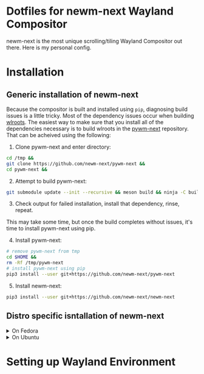 # Dotfiles for newm-next Wayland Compositor
newm-next is the most unique scrolling/tiling Wayland Compositor out there. 
Here is my personal config. 

# Installation
## Generic installation of newm-next
Because the compositor is built and installed using `pip`, diagnosing build
issues is a little tricky. Most of the dependency issues occur when building 
[wlroots](https://github.com/swaywm/wlroots). The easiest way to make sure 
that you install all of the dependencies necessary is to build wlroots in the 
[pywm-next](https://github.com/newm-next/pywm-next) repository. That can be 
acheived using the following:

1) Clone pywm-next and enter directory:
```bash
cd /tmp &&
git clone https://github.com/newm-next/pywm-next &&
cd pywm-next &&
```

2) Attempt to build pywm-next:
```bash
git submodule update --init --recursive && meson build && ninja -C build
```

3) Check output for failed installation, install that dependency, rinse, repeat.
<!-- The output should look something like this: -->
<!-- todo: show fail build -->
This may take some time, but once the build completes without issues, it's time
to install pywm-next using pip.

4) Install pywm-next:
```bash
# remove pywm-next from tmp
cd $HOME &&
rm -Rf /tmp/pywm-next
# install pywm-next using pip
pip3 install --user git+https://github.com/newm-next/pywm-next
```

5) Install newm-next:
```bash
pip3 install --user git+https://github.com/newm-next/newm-next
```

## Distro specific isntallation of newm-next
<details>
<summary>On Fedora</summary>

```bash
# install dependencies
sudo dnf install cmake gcc glslang libavcodec-free-devel libavformat-free-devel libavutil-free-devel libdrm-devel libinput-devel libpng-devel libseat-devel libxkbcommon-devel mesa-libEGL-devel mesa-libgbm-devel meson ninja-build pixman-devel python3-devel python3-meson-python python3-pip python-wheel systemd-devel vulkan-loader-devel wayland-devel wayland-protocols-devel xcb-util-errors-devel xcb-util-renderutil-devel xcb-util-wm-devel xorg-x11-server-Xwayland-devel
# install pywm-next packages
pip install --user git+https://github.com/newm-next/pywm-next
# install newm-next packages
pip install --user git+https://github.com/newm-next/newm-next
```
</details>

<details>
<summary>On Ubuntu</summary>

```bash
# install dependencies
sudo apt install git meson pkg-config cmake libwayland-dev wayland-protocols libxkbcommon-dev libinput-dev libpixman-1-dev libdrm-dev libgbm-dev libegl-dev libgles2-mesa-dev libvulkan-dev glslang-tools libseat-dev libxcb-dri3-dev libxcb-composite0-dev libxcb-icccm4-dev libxcb-res0-dev libpng-dev libxcb-present-dev libavutil-dev libxcb-render-util0-dev libxcb-shm0-dev libxcb-xinput-dev libxcb-errors-dev libavcodec-dev libavformat-dev python3-dev python3-pip
# install pywm-next packages (bypassing the PEP 668 externally managed error)
pip install --user --break-system-packages git+https://github.com/newm-next/pywm-next 
# install newm-next packages
pip install --user --break-system-packages git+https://github.com/newm-next/newm-next 
# adding .local/bin/ to PATH (optional)a
## for bash
echo 'PATH="$HOME/.local/bin:$PATH"' >> ~/.bashrc && source ~/.bashrc
## for zsh
echo 'PATH="$HOME/.local/bin:$PATH"' >> ~/.zshrc && source ~/.zshrc
```
</details>

# Setting up Wayland Environment

